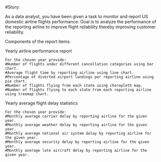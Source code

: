 #Story:

As a data analyst, you have been given a task to monitor and report US domestic airline flights performance. Goal is to analyze the performance of the reporting airline to improve flight reliability thereby improving customer reliability.

Components of the report items:

  Yearly airline performance report
  
    For the chosen year provide:
    #Number of flights under different cancellation categories using bar chart.
    #Average flight time by reporting airline using line chart.
    #Percentage of diverted airport landings per reporting airline using pie chart.
    #Number of flights flying from each state using choropleth map.
    #Number of flights flying to each state from each reporting airline using treemap chart.
    
  Yearly average flight delay statistics
   
    For the chosen year provide:
    #Monthly average carrier delay by reporting airline for the given year.
    #Monthly average weather delay by reporting airline for the given year.
    #Monthly average national air system delay by reporting airline for the given year.
    #Monthly average security delay by reporting airline for the given year.
    #Monthly average late aircraft delay by reporting airline for the given year.
